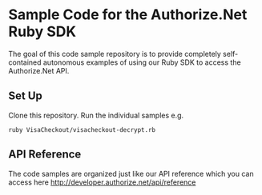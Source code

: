 # Sample Code for the Authorize.Net Ruby SDK
The goal of this code sample repository is to provide completely self-contained autonomous examples of using our Ruby SDK to access the Authorize.Net API.

## Set Up
Clone this repository.
Run the individual samples e.g. 
````
ruby VisaCheckout/visacheckout-decrypt.rb
````

## API Reference
The code samples are organized just like our API reference which you can access here http://developer.authorize.net/api/reference
